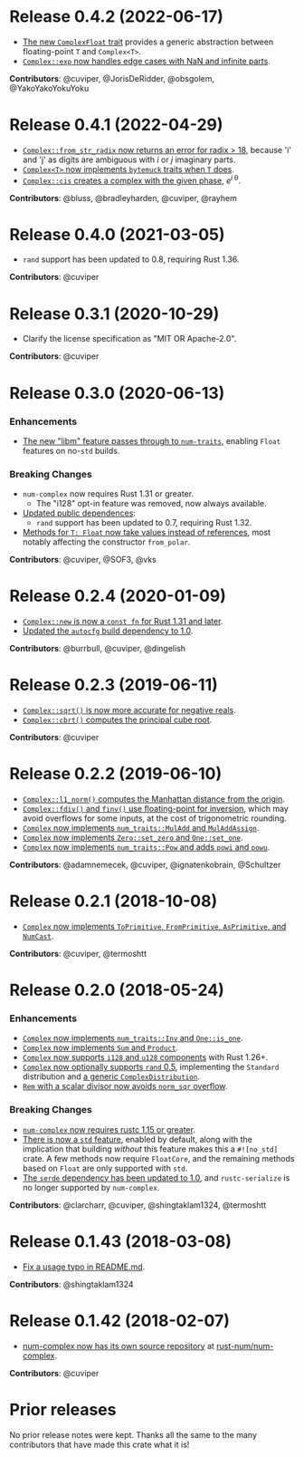 # Release 0.4.2 (2022-06-17)

- [The new `ComplexFloat` trait][95] provides a generic abstraction between
  floating-point `T` and `Complex<T>`.
- [`Complex::exp` now handles edge cases with NaN and infinite parts][104].

**Contributors**: @cuviper, @JorisDeRidder, @obsgolem, @YakoYakoYokuYoku

[95]: https://github.com/rust-num/num-complex/pull/95
[104]: https://github.com/rust-num/num-complex/pull/104

# Release 0.4.1 (2022-04-29)

- [`Complex::from_str_radix` now returns an error for radix > 18][90], because
  'i' and 'j' as digits are ambiguous with _i_ or _j_ imaginary parts.
- [`Complex<T>` now implements `bytemuck` traits when `T` does][100].
- [`Complex::cis` creates a complex with the given phase][101], _e_<sup>_i_ θ</sup>.

**Contributors**: @bluss, @bradleyharden, @cuviper, @rayhem

[90]: https://github.com/rust-num/num-complex/pull/90
[100]: https://github.com/rust-num/num-complex/pull/100
[101]: https://github.com/rust-num/num-complex/pull/101

# Release 0.4.0 (2021-03-05)

- `rand` support has been updated to 0.8, requiring Rust 1.36.

**Contributors**: @cuviper

# Release 0.3.1 (2020-10-29)

- Clarify the license specification as "MIT OR Apache-2.0".

**Contributors**: @cuviper

# Release 0.3.0 (2020-06-13)

### Enhancements

- [The new "libm" feature passes through to `num-traits`][73], enabling `Float`
  features on no-`std` builds.

### Breaking Changes

- `num-complex` now requires Rust 1.31 or greater.
  - The "i128" opt-in feature was removed, now always available.
- [Updated public dependences][65]:
  - `rand` support has been updated to 0.7, requiring Rust 1.32.
- [Methods for `T: Float` now take values instead of references][82], most
  notably affecting the constructor `from_polar`.

**Contributors**: @cuviper, @SOF3, @vks

[65]: https://github.com/rust-num/num-complex/pull/65
[73]: https://github.com/rust-num/num-complex/pull/73
[82]: https://github.com/rust-num/num-complex/pull/82

# Release 0.2.4 (2020-01-09)

- [`Complex::new` is now a `const fn` for Rust 1.31 and later][63].
- [Updated the `autocfg` build dependency to 1.0][68].

**Contributors**: @burrbull, @cuviper, @dingelish

[63]: https://github.com/rust-num/num-complex/pull/63
[68]: https://github.com/rust-num/num-complex/pull/68

# Release 0.2.3 (2019-06-11)

- [`Complex::sqrt()` is now more accurate for negative reals][60].
- [`Complex::cbrt()` computes the principal cube root][61].

**Contributors**: @cuviper

[60]: https://github.com/rust-num/num-complex/pull/60
[61]: https://github.com/rust-num/num-complex/pull/61

# Release 0.2.2 (2019-06-10)

- [`Complex::l1_norm()` computes the Manhattan distance from the origin][43].
- [`Complex::fdiv()` and `finv()` use floating-point for inversion][41], which
  may avoid overflows for some inputs, at the cost of trigonometric rounding.
- [`Complex` now implements `num_traits::MulAdd` and `MulAddAssign`][44].
- [`Complex` now implements `Zero::set_zero` and `One::set_one`][57].
- [`Complex` now implements `num_traits::Pow` and adds `powi` and `powu`][56].

**Contributors**: @adamnemecek, @cuviper, @ignatenkobrain, @Schultzer

[41]: https://github.com/rust-num/num-complex/pull/41
[43]: https://github.com/rust-num/num-complex/pull/43
[44]: https://github.com/rust-num/num-complex/pull/44
[56]: https://github.com/rust-num/num-complex/pull/56
[57]: https://github.com/rust-num/num-complex/pull/57

# Release 0.2.1 (2018-10-08)

- [`Complex` now implements `ToPrimitive`, `FromPrimitive`, `AsPrimitive`, and `NumCast`][33].

**Contributors**: @cuviper, @termoshtt

[33]: https://github.com/rust-num/num-complex/pull/33

# Release 0.2.0 (2018-05-24)

### Enhancements

- [`Complex` now implements `num_traits::Inv` and `One::is_one`][17].
- [`Complex` now implements `Sum` and `Product`][11].
- [`Complex` now supports `i128` and `u128` components][27] with Rust 1.26+.
- [`Complex` now optionally supports `rand` 0.5][28], implementing the
  `Standard` distribution and [a generic `ComplexDistribution`][30].
- [`Rem` with a scalar divisor now avoids `norm_sqr` overflow][25].

### Breaking Changes

- [`num-complex` now requires rustc 1.15 or greater][16].
- [There is now a `std` feature][22], enabled by default, along with the
  implication that building *without* this feature makes this a `#![no_std]`
  crate.  A few methods now require `FloatCore`, and the remaining methods
  based on `Float` are only supported with `std`.
- [The `serde` dependency has been updated to 1.0][7], and `rustc-serialize`
  is no longer supported by `num-complex`.

**Contributors**: @clarcharr, @cuviper, @shingtaklam1324, @termoshtt

[7]: https://github.com/rust-num/num-complex/pull/7
[11]: https://github.com/rust-num/num-complex/pull/11
[16]: https://github.com/rust-num/num-complex/pull/16
[17]: https://github.com/rust-num/num-complex/pull/17
[22]: https://github.com/rust-num/num-complex/pull/22
[25]: https://github.com/rust-num/num-complex/pull/25
[27]: https://github.com/rust-num/num-complex/pull/27
[28]: https://github.com/rust-num/num-complex/pull/28
[30]: https://github.com/rust-num/num-complex/pull/30


# Release 0.1.43 (2018-03-08)

- [Fix a usage typo in README.md][20].

**Contributors**: @shingtaklam1324

[20]: https://github.com/rust-num/num-complex/pull/20


# Release 0.1.42 (2018-02-07)

- [num-complex now has its own source repository][num-356] at [rust-num/num-complex][home].

**Contributors**: @cuviper

[home]: https://github.com/rust-num/num-complex
[num-356]: https://github.com/rust-num/num/pull/356


# Prior releases

No prior release notes were kept.  Thanks all the same to the many
contributors that have made this crate what it is!

